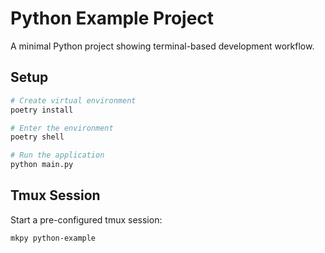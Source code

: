 # Python Example Project

A minimal Python project showing terminal-based development workflow.

## Setup

```bash
# Create virtual environment
poetry install

# Enter the environment
poetry shell

# Run the application
python main.py
```

## Tmux Session

Start a pre-configured tmux session:

```bash
mkpy python-example
```
